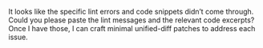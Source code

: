 It looks like the specific lint errors and code snippets didn’t come through. Could you please paste the lint messages and the relevant code excerpts? Once I have those, I can craft minimal unified-diff patches to address each issue.